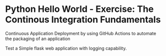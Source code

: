 # Python Hello World - Exercise: The Continous Integration Fundamentals
Continuous Application Deployment by using GitHub Actions to automate the packaging of an application

Test a Simple flask web application with logging capability.
